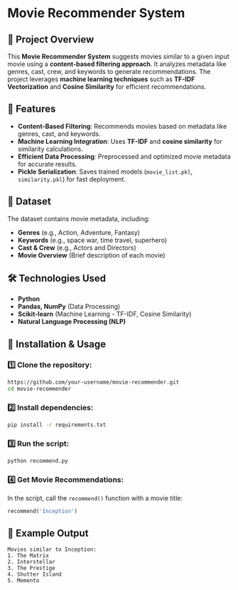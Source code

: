 # Movie Recommender System

## 📌 Project Overview
This **Movie Recommender System** suggests movies similar to a given input movie using a **content-based filtering approach**. It analyzes metadata like genres, cast, crew, and keywords to generate recommendations. The project leverages **machine learning techniques** such as **TF-IDF Vectorization** and **Cosine Similarity** for efficient recommendations.

## 🚀 Features
- **Content-Based Filtering**: Recommends movies based on metadata like genres, cast, and keywords.
- **Machine Learning Integration**: Uses **TF-IDF** and **cosine similarity** for similarity calculations.
- **Efficient Data Processing**: Preprocessed and optimized movie metadata for accurate results.
- **Pickle Serialization**: Saves trained models (`movie_list.pkl`, `similarity.pkl`) for fast deployment.

## 📂 Dataset
The dataset contains movie metadata, including:
- **Genres** (e.g., Action, Adventure, Fantasy)
- **Keywords** (e.g., space war, time travel, superhero)
- **Cast & Crew** (e.g., Actors and Directors)
- **Movie Overview** (Brief description of each movie)

## 🛠️ Technologies Used
- **Python**
- **Pandas, NumPy** (Data Processing)
- **Scikit-learn** (Machine Learning - TF-IDF, Cosine Similarity)
- **Natural Language Processing (NLP)**

## 🔧 Installation & Usage
### 1️⃣ Clone the repository:
```bash
https://github.com/your-username/movie-recommender.git
cd movie-recommender
```

### 2️⃣ Install dependencies:
```bash
pip install -r requirements.txt
```

### 3️⃣ Run the script:
```bash
python recommend.py
```

### 4️⃣ Get Movie Recommendations:
In the script, call the `recommend()` function with a movie title:
```python
recommend('Inception')
```

## 📌 Example Output
```
Movies similar to Inception:
1. The Matrix
2. Interstellar
3. The Prestige
4. Shutter Island
5. Memento
```

